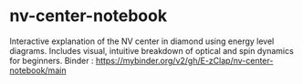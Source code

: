 # nv-center-notebook
Interactive explanation of the NV center in diamond using energy level diagrams. Includes visual, intuitive breakdown of optical and spin dynamics for beginners.
Binder : https://mybinder.org/v2/gh/E-zClap/nv-center-notebook/main

